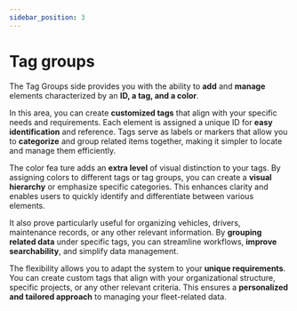 ```yaml
---
sidebar_position: 3
---
```


# Tag groups

The Tag Groups side provides you with the ability to **add** and **manage** elements characterized by an **ID, a tag, and a color**.

In this area, you can create **customized tags** that align with your specific needs and requirements. Each element is assigned a unique ID for **easy identification** and reference. Tags serve as labels or markers that allow you to **categorize** and group related items together, making it simpler to locate and manage them efficiently.

The color fea ture adds an **extra level** of visual distinction to your tags. By assigning colors to different tags or tag groups, you can create a **visual hierarchy** or emphasize specific categories. This enhances clarity and enables users to quickly identify and differentiate between various elements.

It also prove particularly useful for organizing vehicles, drivers, maintenance records, or any other relevant information. By **grouping related data** under specific tags, you can streamline workflows, **improve searchability**, and simplify data management.

The flexibility allows you to adapt the system to your **unique requirements**. You can create custom tags that align with your organizational structure, specific projects, or any other relevant criteria. This ensures a **personalized and tailored approach** to managing your fleet-related data.